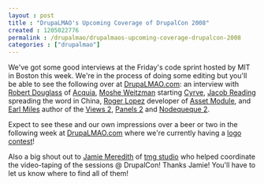 ```yaml
---
layout : post
title : "DrupaLMAO's Upcoming Coverage of DrupalCon 2008"
created : 1205022776
permalink : /drupalmao/drupalmaos-upcoming-coverage-drupalcon-2008
categories : ["drupalmao"]
---
```

We've got some good interviews at the Friday's code sprint hosted by MIT in Boston this week. We're in the process of doing some editing but you'll be able to see the following over at <a href="http://drupalmao.com">DrupaLMAO.com</a>: an interview with <a href="http://robshouse.net">Robert Douglass</a> of <a href="http://acquia">Acquia</a>, <a href="http://">Moshe Weitzman</a> starting <a href="http://cyrve.com">Cyrve</a>, <a href="http://wiredgeek.com/">Jacob Reading</a> spreading the word in China, <a href="http://boston2008.drupalcon.org/user/106">Roger Lopez</a> developer of <a href="http://drupal.org/project/asset">Asset Module</a>, and <a href="http://angrydonuts.com">Earl Miles</a> author of the <a href="http://drupal.org/project/views">Views 2</a>, <a href="http://drupal.org/project/panels">Panels 2</a> and <a href="http://drupal.org/project/nodequeue">Nodequeque 2</a>.

Expect to see these and our own impressions over a beer or two in the following week at <a href="http://drupalmao.com">DrupaLMAO.com</a> where we're currently having a <a href="http://drupalmao.com/logo-contest">logo contest</a>!

Also a big shout out to <a href="http://drupal.org/user/33528">Jamie Meredith</a> of <a href="http://tmgstudio.com">tmg studio</a> who helped coordinate the video-taping of the sessions @ DrupalCon! Thanks Jamie! You'll have to let us know where to find all of them!